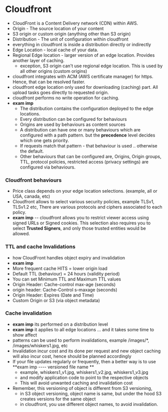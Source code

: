 # Cloudfront
- CloudFront is a Content Delivery network (CDN) within AWS.
- Origin - The source location of your content
- S3 origin or custom origin (anything other than S3 origin)
- Distribution - The unit of configuration within cloudfront
- everything in cloudfront is inside a distribution directly or indirectly
- Edge Location - local cache of your data.
- Regional Edge location - larger version of an edge location. Provides another layer of caching.
  - exception, S3 origin can't use regional edge location. This is used by all other origins (custom origins) 
- cloudfront integrates with ACM (AWS certificate manager) for https. Hence, that can be resolved faster.
- cloudfront edge location only used for downloading (caching) part. All upload tasks goes directly to requested origin.
- cloudfront performs no write operation for caching.
- **exam imp**
  - The distribution contains the configuration deployed to the edge locations.
  - Every distribution can be configured for behaviours
  - Origins are used by behaviours as content sources
  - A distribution can have one or many behaviours which are configured with a path pattern. but the **precedence** level decides which one gets priority.
  - If requests match that pattern - that behaviour is used .. otherwise the default.
  - Other behaviours that can be configured are, Origins, Origin groups, TTL, protocol policies, restricted access (privacy settings) are configured via behaviours.
 
 ### Cloudfront behaviours
 - Price class depends on your edge location selections. (example, all or USA, canada, etc)
 - Cloudfront allows to select various security policies, example TLSv1, TLSv1.2 etc, There are various protocols and ciphers associated to each policy.
 - **exam imp** -- cloudfront allows you to restrict viewer access using signed URLs or Signed cookies. This selection also requires you to select **Trusted Signers**, and only those trusted entities would be allowed.

### TTL and cache Invalidations
- how CloudFront handles object expiry and invalidation
- **exam imp**
- More frequent cache HITS = lower origin load
- Default TTL (behaviour) = 24 hours (validity period)
- You can set Minimum TTL and Maximum TTL values
- Origin Header: Cache-control max-age (seconds)
- origin header: Cache-Control s-maxage (seconds)
- Origin Header: Expires (Date and Time)
- Custom Origin or S3 (via object metadata)

### Cache invalidation
- **exam imp** its performed on a distribution level
- **exam imp** it applies to all edge locations ... and it takes some time to show affect
- patterns can be used to perform invalidations, example /images/\*, /images/whiskers1.jpg, etc
- Invalidation incur cost and its done per request and new object caching will also incur cost, hence should be planned accordingly
- If your file updates regularly or frequently, then a better way is to use **exam imp ---- versioned file name **
  - example, whiskers1_v1.jpg, whiskers1_v2.jpg, whiskers1_v3.jpg
  - and modify application code to point to the respective objects
  - This will avoid unwanted caching and invalidation cost
- Remember, this versioning of object is different from S3 versioning,
  - in S3 object versioning, object name is same, but under the hood S3 creates versions for the same object
  - in cloudfront, you use different object names, to avoid invalidation.



